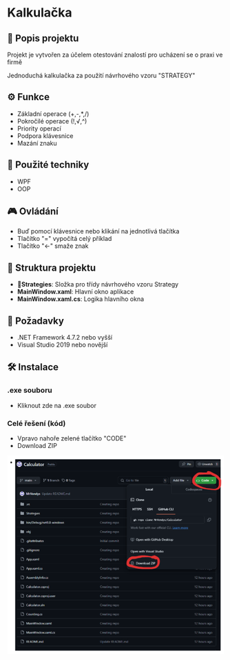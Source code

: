 # Kalkulačka

## 📜 Popis projektu

Projekt je vytvořen za účelem otestování znalostí pro ucházení se o praxi ve firmě

Jednoduchá kalkulačka za použití návrhového vzoru "STRATEGY"

## ⚙️ Funkce

- Základní operace (+,-,*,/)
- Pokročilé operace (!,√,^)
- Priority operací
- Podpora klávesnice
- Mazání znaku

## 🧠 Použité techniky
- WPF
- OOP

## 🎮 Ovládání
- Buď pomocí klávesnice nebo klikání na jednotlivá tlačítka
- Tlačítko "=" vypočítá celý příklad
- Tlačítko "←" smaže znak

## 📂 Struktura projektu

- **📂Strategies**: Složka pro třídy návrhového vzoru Strategy
- **MainWindow.xaml**: Hlavní okno aplikace
- **MainWindow.xaml.cs**: Logika hlavního okna

## 🔧 Požadavky

- .NET Framework 4.7.2 nebo vyšší
- Visual Studio 2019 nebo novější

## 🛠️ Instalace
### .exe souboru
- Kliknout zde na .exe soubor
### Celé řešení (kód)
- Vpravo nahoře zelené tlačítko "CODE"
- Download ZIP

![Screenshot download](Calculator-download.png)

